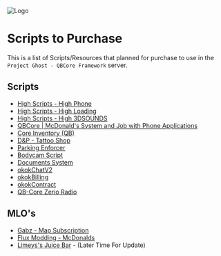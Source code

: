 ![Logo](https://i.imgur.com/pwyqC84.png)



# Scripts to Purchase
This is a list of Scripts/Resources that planned for purchase to use in the `Project Ghost - QBCore Framework` server.




## Scripts

- [High Scripts - High Phone](https://www.high-scripts.com/package/4696722?currency=USD)
- [High Scripts - High Loading](https://www.high-scripts.com/package/4800409)
- [High Scripts - High 3DSOUNDS](https://www.high-scripts.com/package/5035810)
- [QBCore | McDonald's System and Job with Phone Applications](https://summit-store.tebex.io/package/5075572)
- [Core Inventory (QB)](https://www.c8re.store/package/5121548)
- [D&P - Tattoo Shop](https://dp-store.tebex.io/package/4958467?currency=USD)
- [Parking Enforcer](https://kuzquality.com/package/4992726)
- [Bodycam Script](https://snipe.tebex.io/package/4809917)
- [Documents System](https://legendary-team.tebex.io/package/4365691)
- [okokChatV2](https://okok.tebex.io/package/4967999)
- [okokBilling](https://okok.tebex.io/package/4724911)
- [okokContract](https://okok.tebex.io/package/5044425)
- [QB-Core Zerio Radio](https://store.zerio-scripts.com/package/4998461)

## MLO's

- [Gabz - Map Subscription](https://fivem.gabzv.com/category/subscription)
- [Flux Modding - McDonalds](https://flux-modding.tebex.io/package/4768908)
- [Limeys's Juice Bar](https://hanestudios.tebex.io/package/4527096) - (Later Time For Update)




